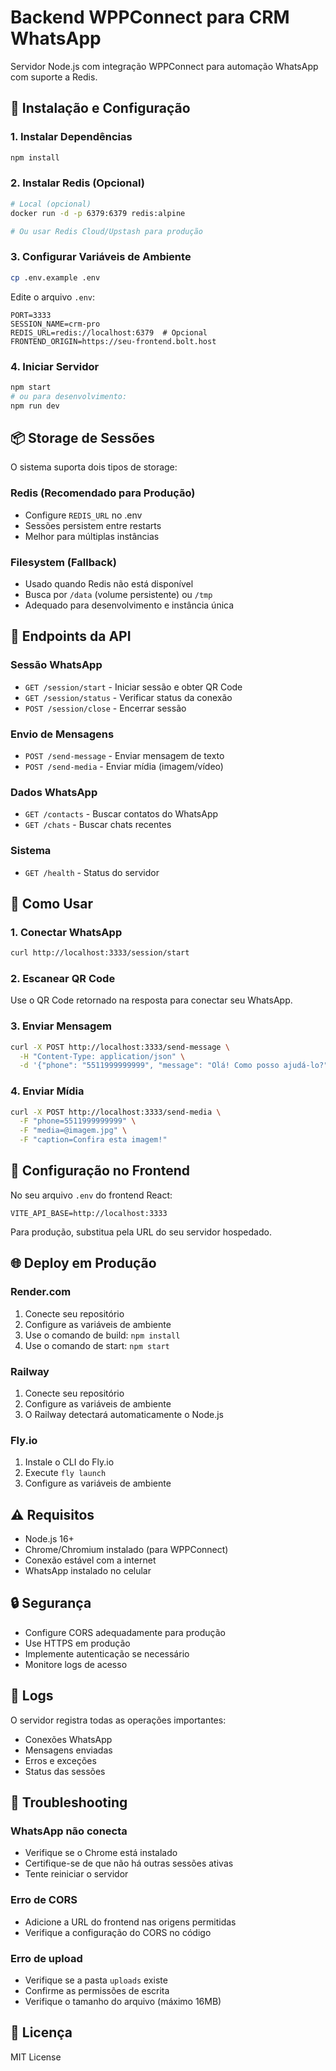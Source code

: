 # Backend WPPConnect para CRM WhatsApp

Servidor Node.js com integração WPPConnect para automação WhatsApp com suporte a Redis.

## 🚀 Instalação e Configuração

### 1. Instalar Dependências
```bash
npm install
```

### 2. Instalar Redis (Opcional)
```bash
# Local (opcional)
docker run -d -p 6379:6379 redis:alpine

# Ou usar Redis Cloud/Upstash para produção
```

### 3. Configurar Variáveis de Ambiente
```bash
cp .env.example .env
```

Edite o arquivo `.env`:
```
PORT=3333
SESSION_NAME=crm-pro
REDIS_URL=redis://localhost:6379  # Opcional
FRONTEND_ORIGIN=https://seu-frontend.bolt.host
```

### 4. Iniciar Servidor
```bash
npm start
# ou para desenvolvimento:
npm run dev
```

## 📦 Storage de Sessões

O sistema suporta dois tipos de storage:

### Redis (Recomendado para Produção)
- Configure `REDIS_URL` no .env
- Sessões persistem entre restarts
- Melhor para múltiplas instâncias

### Filesystem (Fallback)
- Usado quando Redis não está disponível
- Busca por `/data` (volume persistente) ou `/tmp`
- Adequado para desenvolvimento e instância única

## 📡 Endpoints da API

### Sessão WhatsApp
- `GET /session/start` - Iniciar sessão e obter QR Code
- `GET /session/status` - Verificar status da conexão
- `POST /session/close` - Encerrar sessão

### Envio de Mensagens
- `POST /send-message` - Enviar mensagem de texto
- `POST /send-media` - Enviar mídia (imagem/vídeo)

### Dados WhatsApp
- `GET /contacts` - Buscar contatos do WhatsApp
- `GET /chats` - Buscar chats recentes

### Sistema
- `GET /health` - Status do servidor

## 📱 Como Usar

### 1. Conectar WhatsApp
```bash
curl http://localhost:3333/session/start
```

### 2. Escanear QR Code
Use o QR Code retornado na resposta para conectar seu WhatsApp.

### 3. Enviar Mensagem
```bash
curl -X POST http://localhost:3333/send-message \
  -H "Content-Type: application/json" \
  -d '{"phone": "5511999999999", "message": "Olá! Como posso ajudá-lo?"}'
```

### 4. Enviar Mídia
```bash
curl -X POST http://localhost:3333/send-media \
  -F "phone=5511999999999" \
  -F "media=@imagem.jpg" \
  -F "caption=Confira esta imagem!"
```

## 🔧 Configuração no Frontend

No seu arquivo `.env` do frontend React:
```
VITE_API_BASE=http://localhost:3333
```

Para produção, substitua pela URL do seu servidor hospedado.

## 🌐 Deploy em Produção

### Render.com
1. Conecte seu repositório
2. Configure as variáveis de ambiente
3. Use o comando de build: `npm install`
4. Use o comando de start: `npm start`

### Railway
1. Conecte seu repositório
2. Configure as variáveis de ambiente
3. O Railway detectará automaticamente o Node.js

### Fly.io
1. Instale o CLI do Fly.io
2. Execute `fly launch`
3. Configure as variáveis de ambiente

## ⚠️ Requisitos

- Node.js 16+ 
- Chrome/Chromium instalado (para WPPConnect)
- Conexão estável com a internet
- WhatsApp instalado no celular

## 🔒 Segurança

- Configure CORS adequadamente para produção
- Use HTTPS em produção
- Implemente autenticação se necessário
- Monitore logs de acesso

## 📝 Logs

O servidor registra todas as operações importantes:
- Conexões WhatsApp
- Mensagens enviadas
- Erros e exceções
- Status das sessões

## 🐛 Troubleshooting

### WhatsApp não conecta
- Verifique se o Chrome está instalado
- Certifique-se de que não há outras sessões ativas
- Tente reiniciar o servidor

### Erro de CORS
- Adicione a URL do frontend nas origens permitidas
- Verifique a configuração do CORS no código

### Erro de upload
- Verifique se a pasta `uploads` existe
- Confirme as permissões de escrita
- Verifique o tamanho do arquivo (máximo 16MB)

## 📄 Licença

MIT License